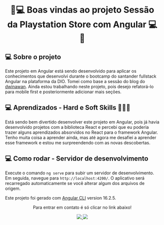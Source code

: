 <h1 align="center">🤳💻 Boas vindas ao projeto Sessão da Playstation Store com Angular 💻🤳</h1>

## 💻 Sobre o projeto

Este projeto em Angular está sendo desenvolvido para aplicar os conhecimentos que desenvolvi durante o bootcamp do santander fullstack Angular na plataforma da DIO. Tomei como base a sessão do blog do [dwinawan](https://www.dwinawan.com/blog). Ainda estou trabalhando neste projeto, pois desejo refatorá-lo para mobile first e posteriormente adicionar mais seções. 

## 💻 Aprendizados - Hard e Soft Skills 💪🏽💭

Está sendo bem divertido desenvolver este projeto em Angular, pois já havia desenvolvido projetos com a biblioteca React e percebi que eu poderia trazer alguns aprendizados absorvidos no React para o framework Angular. Tenho muita coisa a aprender ainda, mas até agora me desafiei a aprender esse framework e estou me surpreendendo com as novas descobertas.

## 💻 Como rodar - Servidor de desenvolvimento

Execute o comando `ng serve` para subir um servidor de desenvolvimento. 
Em seguida, navegue para `http://localhost:4200/`. O aplicativo será recarregado automaticamente se você alterar algum dos arquivos de origem.

Este projeto foi gerado com [Angular CLI](https://github.com/angular/angular-cli) version 16.2.5.

<section class="social_networks">
  <p align="center">Para entrar em contato é só clicar no link abaixo!<br></p>
  <div align="center" class="contacts" >
    <a href="https://www.linkedin.com/in/micael-maicon/" target="_blank" alt="Linkedin do autor" rel="nofollow">
    <img src="https://camo.githubusercontent.com/fcc551d4cff1847eb5a8ee518859132d52149a6db9f37833fdbea96451684bb6/68747470733a2f2f696d672e736869656c64732e696f2f62616467652f2d4c696e6b6564696e2d3143314331433f7374796c653d666f722d7468652d6261646765266c6f676f3d4c696e6b6564696e266c6f676f436f6c6f723d303046464646266c696e6b3d68747470733a2f2f7777772e6c696e6b6564696e2e636f6d2f696e2f69757269636f6465" style="max-width: 100%;">
  </a>
  <a href="https://discord.gg/QXGn6nt2" target="_blank" alt="Discord do autor" rel="nofollow">
    <img src="https://camo.githubusercontent.com/964caa47c23f903c00d8966c08f42ee934635bae58d018b5e69b9d08f5e41d42/68747470733a2f2f696d672e736869656c64732e696f2f62616467652f2d446973636f72642d3143314331433f7374796c653d666f722d7468652d6261646765266c6f676f3d446973636f7264266c6f676f436f6c6f723d303046464646266c696e6b3d68747470733a2f2f646973636f72642e67672f516576444a71437a6159" style="max-width: 100%;">
  </a>
  </div>  
<section>
